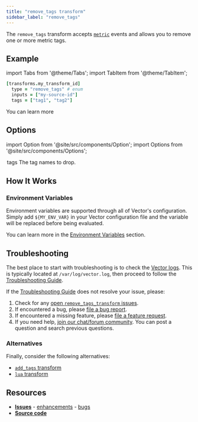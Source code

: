 ```yaml
---
title: "remove_tags transform" 
sidebar_label: "remove_tags"
---
```


The `remove_tags` transform accepts [`metric`][docs.data-model.metric] events and allows you to remove one or more metric tags.

## Example

import Tabs from '@theme/Tabs';
import TabItem from '@theme/TabItem';


```coffeescript
[transforms.my_transform_id]
  type = "remove_tags" # enum
  inputs = ["my-source-id"]
  tags = ["tag1", "tag2"]
```



You can learn more

## Options

import Option from '@site/src/components/Option';
import Options from '@site/src/components/Options';

<Options filters={true}>


<Option
  defaultValue={null}
  enumValues={null}
  examples={[["tag1","tag2"]]}
  name={"tags"}
  nullable={false}
  path={null}
  relevantWhen={null}
  required={true}
  simple={true}
  type={"[string]"}
  unit={null}>

### tags

The tag names to drop.


</Option>


</Options>

## How It Works

### Environment Variables

Environment variables are supported through all of Vector's configuration.
Simply add `${MY_ENV_VAR}` in your Vector configuration file and the variable
will be replaced before being evaluated.

You can learn more in the [Environment Variables][docs.configuration#environment-variables]
section.

## Troubleshooting

The best place to start with troubleshooting is to check the
[Vector logs][docs.monitoring#logs]. This is typically located at
`/var/log/vector.log`, then proceed to follow the
[Troubleshooting Guide][docs.troubleshooting].

If the [Troubleshooting Guide][docs.troubleshooting] does not resolve your
issue, please:

1. Check for any [open `remove_tags_transform` issues][urls.remove_tags_transform_issues].
2. If encountered a bug, please [file a bug report][urls.new_remove_tags_transform_bug].
3. If encountered a missing feature, please [file a feature request][urls.new_remove_tags_transform_enhancement].
4. If you need help, [join our chat/forum community][urls.vector_chat]. You can post a question and search previous questions.


### Alternatives

Finally, consider the following alternatives:

* [`add_tags` transform][docs.transforms.add_tags]
* [`lua` transform][docs.transforms.lua]

## Resources

* [**Issues**][urls.remove_tags_transform_issues] - [enhancements][urls.remove_tags_transform_enhancements] - [bugs][urls.remove_tags_transform_bugs]
* [**Source code**][urls.remove_tags_transform_source]


[docs.configuration#environment-variables]: ../../../usage/configuration#environment-variables
[docs.data-model.metric]: ../../../about/data-model/metric.md
[docs.monitoring#logs]: ../../../usage/administration/monitoring.md#logs
[docs.transforms.add_tags]: ../../../usage/configuration/transforms/add_tags.md
[docs.transforms.lua]: ../../../usage/configuration/transforms/lua.md
[docs.troubleshooting]: ../../../usage/guides/troubleshooting.md
[urls.new_remove_tags_transform_bug]: https://github.com/timberio/vector/issues/new?labels=transform%3A+remove_tags&labels=Type%3A+bug
[urls.new_remove_tags_transform_enhancement]: https://github.com/timberio/vector/issues/new?labels=transform%3A+remove_tags&labels=Type%3A+enhancement
[urls.remove_tags_transform_bugs]: https://github.com/timberio/vector/issues?q=is%3Aopen+is%3Aissue+label%3A%22transform%3A+remove_tags%22+label%3A%22Type%3A+bug%22
[urls.remove_tags_transform_enhancements]: https://github.com/timberio/vector/issues?q=is%3Aopen+is%3Aissue+label%3A%22transform%3A+remove_tags%22+label%3A%22Type%3A+enhancement%22
[urls.remove_tags_transform_issues]: https://github.com/timberio/vector/issues?q=is%3Aopen+is%3Aissue+label%3A%22transform%3A+remove_tags%22
[urls.remove_tags_transform_source]: https://github.com/timberio/vector/tree/master/src/transforms/remove_tags.rs
[urls.vector_chat]: https://chat.vector.dev
